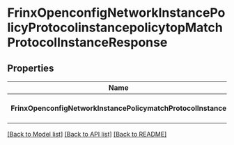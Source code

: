# FrinxOpenconfigNetworkInstancePolicyProtocolinstancepolicytopMatchProtocolInstanceResponse

## Properties
Name | Type | Description | Notes
------------ | ------------- | ------------- | -------------
**FrinxOpenconfigNetworkInstancePolicymatchProtocolInstance** | [***FrinxOpenconfigNetworkInstancePolicyProtocolinstancepolicytopMatchProtocolInstance**](frinx.openconfig.network.instance.policy.protocolinstancepolicytop.MatchProtocolInstance.md) |  | [optional] [default to null]

[[Back to Model list]](../README.md#documentation-for-models) [[Back to API list]](../README.md#documentation-for-api-endpoints) [[Back to README]](../README.md)


